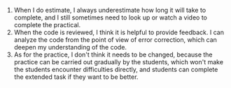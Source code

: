 1. When I do estimate, I always underestimate how long it will take to complete, and I still sometimes need to look up or watch a video to complete the practical.
2. When the code is reviewed, I think it is helpful to provide feedback. I can analyze the code from the point of view of error correction, which can deepen my understanding of the code.
3. As for the practice, I don't think it needs to be changed, because the practice can be carried out gradually by the students, which won't make the students encounter difficulties directly, and students can complete the extended task if they want to be better.